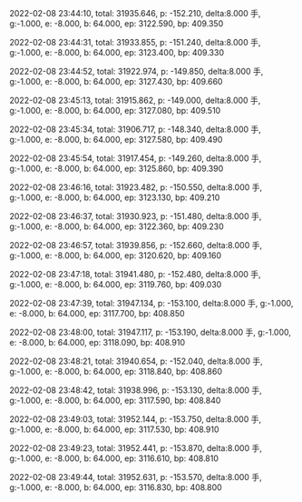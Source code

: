 2022-02-08 23:44:10, total: 31935.646, p: -152.210, delta:8.000 手, g:-1.000, e: -8.000, b: 64.000, ep: 3122.590, bp: 409.350

2022-02-08 23:44:31, total: 31933.855, p: -151.240, delta:8.000 手, g:-1.000, e: -8.000, b: 64.000, ep: 3123.400, bp: 409.330

2022-02-08 23:44:52, total: 31922.974, p: -149.850, delta:8.000 手, g:-1.000, e: -8.000, b: 64.000, ep: 3127.430, bp: 409.660

2022-02-08 23:45:13, total: 31915.862, p: -149.000, delta:8.000 手, g:-1.000, e: -8.000, b: 64.000, ep: 3127.080, bp: 409.510

2022-02-08 23:45:34, total: 31906.717, p: -148.340, delta:8.000 手, g:-1.000, e: -8.000, b: 64.000, ep: 3127.580, bp: 409.490

2022-02-08 23:45:54, total: 31917.454, p: -149.260, delta:8.000 手, g:-1.000, e: -8.000, b: 64.000, ep: 3125.860, bp: 409.390

2022-02-08 23:46:16, total: 31923.482, p: -150.550, delta:8.000 手, g:-1.000, e: -8.000, b: 64.000, ep: 3123.130, bp: 409.210

2022-02-08 23:46:37, total: 31930.923, p: -151.480, delta:8.000 手, g:-1.000, e: -8.000, b: 64.000, ep: 3122.360, bp: 409.230

2022-02-08 23:46:57, total: 31939.856, p: -152.660, delta:8.000 手, g:-1.000, e: -8.000, b: 64.000, ep: 3120.620, bp: 409.160

2022-02-08 23:47:18, total: 31941.480, p: -152.480, delta:8.000 手, g:-1.000, e: -8.000, b: 64.000, ep: 3119.760, bp: 409.030

2022-02-08 23:47:39, total: 31947.134, p: -153.100, delta:8.000 手, g:-1.000, e: -8.000, b: 64.000, ep: 3117.700, bp: 408.850

2022-02-08 23:48:00, total: 31947.117, p: -153.190, delta:8.000 手, g:-1.000, e: -8.000, b: 64.000, ep: 3118.090, bp: 408.910

2022-02-08 23:48:21, total: 31940.654, p: -152.040, delta:8.000 手, g:-1.000, e: -8.000, b: 64.000, ep: 3118.840, bp: 408.860

2022-02-08 23:48:42, total: 31938.996, p: -153.130, delta:8.000 手, g:-1.000, e: -8.000, b: 64.000, ep: 3117.590, bp: 408.840

2022-02-08 23:49:03, total: 31952.144, p: -153.750, delta:8.000 手, g:-1.000, e: -8.000, b: 64.000, ep: 3117.530, bp: 408.910

2022-02-08 23:49:23, total: 31952.441, p: -153.870, delta:8.000 手, g:-1.000, e: -8.000, b: 64.000, ep: 3116.610, bp: 408.810

2022-02-08 23:49:44, total: 31952.631, p: -153.570, delta:8.000 手, g:-1.000, e: -8.000, b: 64.000, ep: 3116.830, bp: 408.800